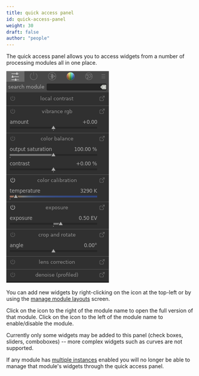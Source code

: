 ```yaml
---
title: quick access panel
id: quick-access-panel
weight: 30
draft: false
author: "people"
---
```


The quick access panel allows you to access widgets from a number of processing modules all in one place.

![quick-access-panel](./quick-access-panel/quick-access-panel.png)

You can add new widgets by right-clicking on the icon at the top-left or by using the [manage module layouts](./manage-module-layouts.md) screen.

Click on the icon to the right of the module name to open the full version of that module. Click on the icon to the left of the module name to enable/disable the module.

Currently only some widgets may be added to this panel (check boxes, sliders, comboboxes) -- more complex widgets such as curves are not supported.

If any module has [multiple instances](../processing-modules/multiple-instances.md) enabled you will no longer be able to manage that module's widgets through the quick access panel.
